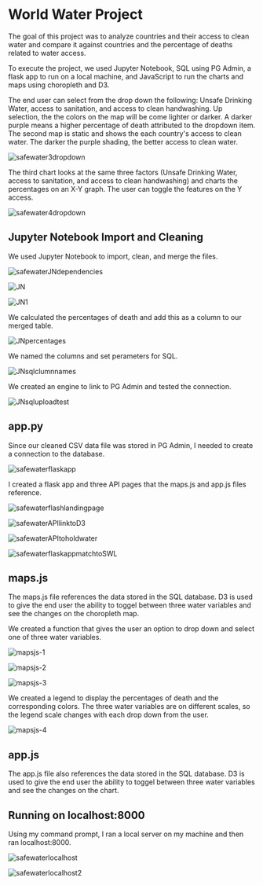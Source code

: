 # World Water Project
The goal of this project was to analyze  countries and their access to clean water and compare it against countries and the percentage of deaths related to water access. 

To execute the project, we used Jupyter Notebook, SQL using PG Admin, a flask app to run on a local machine, and JavaScript to run the charts and maps using choropleth and D3. 

The end user can select from the drop down the following: Unsafe Drinking Water, access to sanitation, and access to clean handwashing. Up selection, the the colors on the map will be come lighter or darker. A darker purple means a higher percentage of death attributed to the dropdown item. The second map is static and shows the each country's access to clean water. The darker the purple shading, the better access to clean water. 

![safewater3dropdown](https://user-images.githubusercontent.com/74504885/124392165-c9f0e400-dcb9-11eb-8006-2ccac8e17074.PNG)

The third chart looks at the same three factors (Unsafe Drinking Water, access to sanitation, and access to clean handwashing) and charts the percentages on an X-Y graph. The user can toggle the features on the Y access. 

![safewater4dropdown](https://user-images.githubusercontent.com/74504885/124392169-cfe6c500-dcb9-11eb-9a4f-037a0b8331ae.PNG)

## Jupyter Notebook Import and Cleaning
We used Jupyter Notebook to import, clean, and merge the files. 

![safewaterJNdependencies](https://user-images.githubusercontent.com/74504885/124392181-dc6b1d80-dcb9-11eb-86b5-d2f523a097e4.PNG)

![JN](https://user-images.githubusercontent.com/74504885/124392192-e68d1c00-dcb9-11eb-9312-a2b9c3f4fce8.PNG)

![JN1](https://user-images.githubusercontent.com/74504885/124392204-ec82fd00-dcb9-11eb-96cd-f93c52e80329.PNG)

We calculated the percentages of death and add this as a column to our merged table. 

![JNpercentages](https://user-images.githubusercontent.com/74504885/124392209-f278de00-dcb9-11eb-8bc3-a7d7249f38fc.PNG)

We named the columns and set perameters for SQL. 

![JNsqlclumnnames](https://user-images.githubusercontent.com/74504885/124392216-f7d62880-dcb9-11eb-910f-95fab4637f22.PNG)

We created an engine to link to PG Admin and tested the connection. 

![JNsqluploadtest](https://user-images.githubusercontent.com/74504885/124392224-fdcc0980-dcb9-11eb-841d-d12a1894d564.PNG)


## app.py
Since our cleaned CSV data file was stored in PG Admin, I needed to create a connection to the database. 

![safewaterflaskapp](https://user-images.githubusercontent.com/74504885/124392250-1a684180-dcba-11eb-8110-0fe3f6f44bc0.PNG)

I created a flask app and three API pages that the maps.js and app.js files reference. 

![safewaterflashlandingpage](https://user-images.githubusercontent.com/74504885/124392263-23f1a980-dcba-11eb-8c1b-34649de7e8f8.PNG)

![safewaterAPIlinktoD3](https://user-images.githubusercontent.com/74504885/124392266-28b65d80-dcba-11eb-8a1b-ba7a657beabb.PNG)

![safewaterAPItoholdwater](https://user-images.githubusercontent.com/74504885/124392270-2d7b1180-dcba-11eb-8f41-6079cba60e5a.PNG)

![safewaterflaskappmatchtoSWL](https://user-images.githubusercontent.com/74504885/124392275-3370f280-dcba-11eb-8540-e2c678b16fdd.PNG)

## maps.js
The maps.js file references the data stored in the SQL database. D3 is used to give the end user the ability to toggel between three water variables and see the changes on the choropleth map. 

We created a function that gives the user an option to drop down and select one of three water variables. 

![mapsjs-1](https://user-images.githubusercontent.com/74504885/124523225-d8272900-ddbb-11eb-893b-2ab0be73f532.PNG)

![mapsjs-2](https://user-images.githubusercontent.com/74504885/124523230-dcebdd00-ddbb-11eb-8394-4856913b8088.PNG)

![mapsjs-3](https://user-images.githubusercontent.com/74504885/124523236-e2e1be00-ddbb-11eb-9a85-46cf158aa82e.PNG)

We created a legend to display the percentages of death and the corresponding colors. The three water variables are on different scales, so the legend scale changes with each drop down from the user. 

![mapsjs-4](https://user-images.githubusercontent.com/74504885/124523240-e7a67200-ddbb-11eb-951b-fe6219b3f1c9.PNG)

## app.js
The app.js file also references the data stored in the SQL database. D3 is used to give the end user the ability to toggel between three water variables and see the changes on the chart.

## Running on localhost:8000
Using my command prompt, I ran a local server on my machine and then ran localhost:8000. 

![safewaterlocalhost](https://user-images.githubusercontent.com/74504885/124392280-3a980080-dcba-11eb-9b65-e739067714c2.PNG)

![safewaterlocalhost2](https://user-images.githubusercontent.com/74504885/124392283-3e2b8780-dcba-11eb-89b8-e4dff7febf23.PNG)



